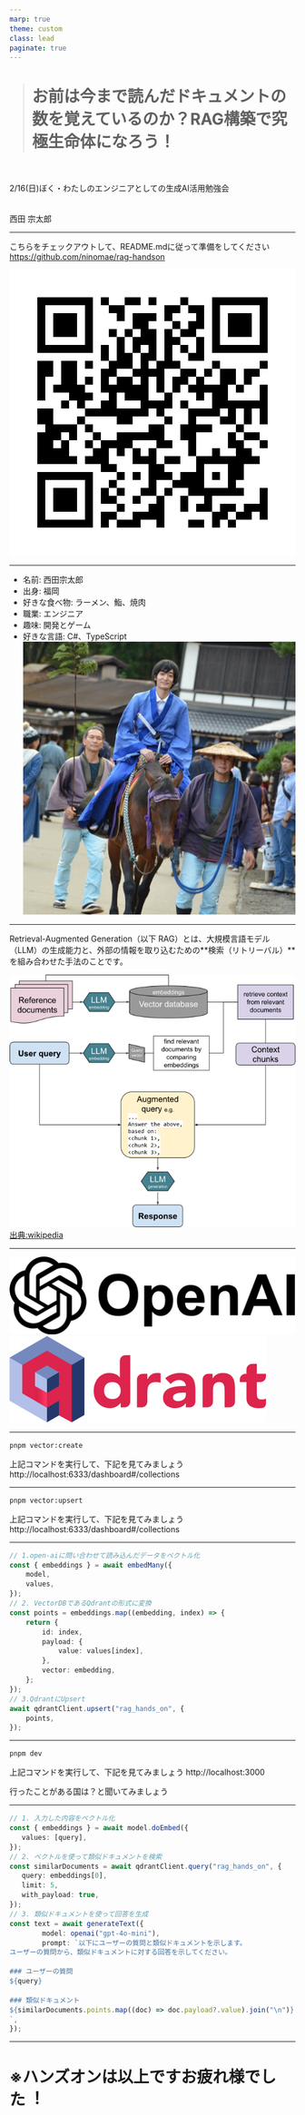 ```yaml
---
marp: true
theme: custom
class: lead
paginate: true
---
```


<!---
_class: title
--->

> # お前は今まで読んだドキュメントの数を覚えているのか？RAG構築で究極生命体になろう！
>

<br>
<br>
2/16(日)ぼく・わたしのエンジニアとしての生成AI活用勉強会

<br>
<br>
<br>
西田 宗太郎

---

<!-- _header: 事前準備 -->
こちらをチェックアウトして、README.mdに従って準備をしてください
https://github.com/ninomae/rag-handson

![bg right:33% height:300](./images/QR_166699.png)
<!-- footer: Footer -->

---

<!-- _header: 自己紹介 -->
- 名前: 西田宗太郎
- 出身: 福岡
- 好きな食べ物: ラーメン、鮨、焼肉
- 職業: エンジニア
- 趣味: 開発とゲーム
- 好きな言語: C#、TypeScript
![bg right:50% height:70%](./images/profile.jpg)

---

<!-- _header: RAGとは -->
Retrieval-Augmented Generation（以下 RAG）とは、大規模言語モデル（LLM）の生成能力と、外部の情報を取り込むための**検索（リトリーバル）**を組み合わせた手法のことです。

<!-- footer: Footer -->
![height:400](./images/RAG_diagram.png)
[出典:wikipedia](https://en.wikipedia.org/wiki/Retrieval-augmented_generation)

---

<!-- _header: 本日の技術スタック紹介 -->
![height:100](./images/open-ai.png)
<br>
![height:100](./images/logo_with_text.png)

---

<!-- _header: コレクションを作成してみよう -->
```bash
pnpm vector:create
```
上記コマンドを実行して、下記を見てみましょう
http://localhost:6333/dashboard#/collections

---

<!-- _header: コレクションにデータを投入してみよう -->
```bash
pnpm vector:upsert
```
上記コマンドを実行して、下記を見てみましょう
http://localhost:6333/dashboard#/collections


---

<!-- _header: 解説:コレクションにデータを投入してみよう -->
```typescript
// 1.open-aiに問い合わせて読み込んだデータをベクトル化
const { embeddings } = await embedMany({
	model,
	values,
});
// 2. VectorDBであるQdrantの形式に変換
const points = embeddings.map((embedding, index) => {
	return {
		id: index,
		payload: {
			value: values[index],
		},
		vector: embedding,
	};
});
// 3.QdrantにUpsert
await qdrantClient.upsert("rag_hands_on", {
	points,
});
```

---

<!-- _header: 問い合わせをしてみよう -->
```bash
pnpm dev
```
上記コマンドを実行して、下記を見てみましょう
http://localhost:3000

行ったことがある国は？と聞いてみましょう

---

<!-- _header: 解説:問い合わせをしてみよう -->
```typescript
// 1. 入力した内容をベクトル化
const { embeddings } = await model.doEmbed({
   values: [query],
});
// 2. ベクトルを使って類似ドキュメントを検索
const similarDocuments = await qdrantClient.query("rag_hands_on", {
   query: embeddings[0],
   limit: 5,
   with_payload: true,
});
// 3. 類似ドキュメントを使って回答を生成
const text = await generateText({
		model: openai("gpt-4o-mini"),
		prompt: `以下にユーザーの質問と類似ドキュメントを示します。
ユーザーの質問から、類似ドキュメントに対する回答を示してください。
		
### ユーザーの質問
${query}

### 類似ドキュメント		
${similarDocuments.points.map((doc) => doc.payload?.value).join("\n")}
`,
});
```

---

<!---
_class: title
--->

# ※ハンズオンは以上ですお疲れ様でした︕



